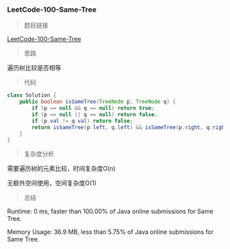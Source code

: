 ### LeetCode-100-Same-Tree

> 题目链接

[LeetCode-100-Same-Tree](https://leetcode.com/problems/same-tree/)

> 思路

遍历树比较是否相等

> 代码

```java
class Solution {
    public boolean isSameTree(TreeNode p, TreeNode q) {
        if (p == null && q == null) return true;
        if (p == null || q == null) return false;
        if (p.val != q.val) return false;
        return isSameTree(p.left, q.left) && isSameTree(p.right, q.right);
    }
}
```

> 复杂度分析

需要遍历树的元素比较，时间复杂度O(n)

无额外空间使用，空间复杂度O(1)

> 总结

Runtime: 0 ms, faster than 100.00% of Java online submissions for Same Tree.

Memory Usage: 36.9 MB, less than 5.75% of Java online submissions for Same Tree.
